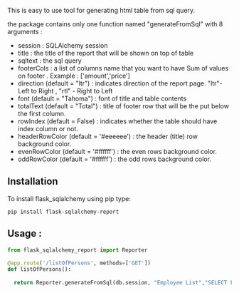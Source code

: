 This is easy to use tool for generating html table from sql query.

the package contains only one function named "generateFromSql" with 8 arguments :

* session : SQLAlchemy session
* title : the title of the report that will be shown on top of table
* sqltext : the sql query
* footerCols : a list of columns name that you want to have Sum of values on footer . Example : ['amount','price']
* direction (default = "ltr") : indicates direction of the report page.  "ltr"- Left to Right , "rtl" -  Right to Left
* font (default = "Tahoma") : font of title and table contents
* totalText (default = "Total") : title of footer row that will be the put below the first column.
* rowIndex (default = False) : indicates whether the table should have index column or not.
* headerRowColor (default = '#eeeeee') :  the header (title) row background color.
* evenRowColor (default = '#ffffff') :  the even rows background color.
* oddRowColor (default = '#ffffff') :  the odd rows background color.




## Installation
To install flask_sqlalchemy using pip type:

```shell
pip install flask-sqlalchemy-report
```

## Usage :

```python
from flask_sqlalchemy_report import Reporter 

@app.route('/listOfPersons', methods=['GET'])
def listOfPersons():
  
  return Reporter.generateFromSql(db.session, "Employee List","SELECT FirstName as 'First Name', LastName as 'Last Name', phone as 'Phone Number', salary as 'Salary' FROM persons", ['Salary'], "rtl", "Arial", "Total Salary", True,'#ffeeee','#ffeeff','#ffffff')
   
 ```
